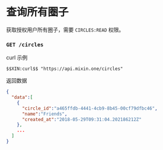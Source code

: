 # 查询所有圈子

获取授权用户所有圈子，需要 `CIRCLES:READ` 权限。

### `GET /circles`

curl 示例

```
$$XIN:curl$$ "https://api.mixin.one/circles"
```

返回数据

```json
{
  "data":[
    {
      "circle_id":"a465ffdb-4441-4cb9-8b45-00cf79dfbc46",
      "name":"Friends",
      "created_at":"2018-05-29T09:31:04.202186212Z"
    },
    ...
  ]
}
```